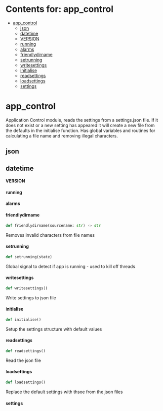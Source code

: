 # Contents for: app_control

* [app\_control](#app_control)
  * [json](#app_control.json)
  * [datetime](#app_control.datetime)
  * [VERSION](#app_control.VERSION)
  * [running](#app_control.running)
  * [alarms](#app_control.alarms)
  * [friendlydirname](#app_control.friendlydirname)
  * [setrunning](#app_control.setrunning)
  * [writesettings](#app_control.writesettings)
  * [initialise](#app_control.initialise)
  * [readsettings](#app_control.readsettings)
  * [loadsettings](#app_control.loadsettings)
  * [settings](#app_control.settings)

<a id="app_control"></a>

# app\_control

Application Control module, reads the settings from a settings.json file. If it does not exist or a new setting
has appeared it will create a new file from the defaults in the initialise function. Has global variables and routines
for calculating a file name and removing illegal characters.

<a id="app_control.json"></a>

## json

<a id="app_control.datetime"></a>

## datetime

<a id="app_control.VERSION"></a>

#### VERSION

<a id="app_control.running"></a>

#### running

<a id="app_control.alarms"></a>

#### alarms

<a id="app_control.friendlydirname"></a>

#### friendlydirname

```python
def friendlydirname(sourcename: str) -> str
```

Removes invalid characters from file names

<a id="app_control.setrunning"></a>

#### setrunning

```python
def setrunning(state)
```

Global signal to detect if app is running - used to kill off threads

<a id="app_control.writesettings"></a>

#### writesettings

```python
def writesettings()
```

Write settings to json file

<a id="app_control.initialise"></a>

#### initialise

```python
def initialise()
```

Setup the settings structure with default values

<a id="app_control.readsettings"></a>

#### readsettings

```python
def readsettings()
```

Read the json file

<a id="app_control.loadsettings"></a>

#### loadsettings

```python
def loadsettings()
```

Replace the default settings with thsoe from the json files

<a id="app_control.settings"></a>

#### settings

